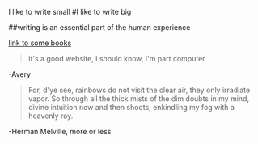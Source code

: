 I like to write small
#I like to write big

##writing is an essential part of the human experience

[link to some books](http://www.powells.com)

>it's a good website, I should know, I'm part computer

-Avery

>For, d'ye see, rainbows do not visit the clear air, they only irradiate vapor. So through all the thick mists of the dim doubts in my mind, divine intuition now and then shoots, enkindling my fog with a heavenly ray.

-Herman Melville, more or less
